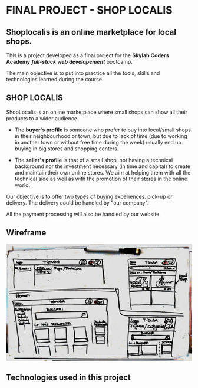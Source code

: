 # FINAL PROJECT - SHOP LOCALIS

## Shoplocalis is an online marketplace for local shops.

This is a project developed as a final project for the **Skylab Coders Academy** ***full-stack web developement*** bootcamp.

The main objective is to put into practice all the tools, skills and technologies learned during the course.

## SHOP LOCALIS

ShopLocalis is an online marketplace where small shops can show all their products to a wider audience. 
* The **buyer's profile**  is someone who prefer to buy into local/small shops in their neighbourhood or town, but due to lack of time (due to working in another town or without free time during the week) usually end up buying in big stores and shopping centers.

* The **seller's profile** is that of a small shop, not having a technical background nor the investment necessary (in time and capital) to create and maintain their own online stores. We aim at helping them with all the technical side as well as with the promotion of their stores in the online world.

Our objective is to offer two types of buying experiences: pick-up or delivery. The delivery could be handled by "our company".

All the payment processing will also be handled by our website.

## Wireframe

![First wireframe](https://github.com/hdesoto/shoplocalis/blob/master/Pre-Proyecto/Shop%20Localis%201.jpg)


## Technologies used in this project

